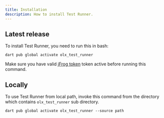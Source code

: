 ```yaml
---
title: Installation
description: How to install Test Runner.
---
```

## Latest release


To install Test Runner, you need to run this in bash:

```shell
dart pub global activate olx_test_runner
```

Make sure you have valid [jFrog token](https://jfrog.com/blog/how-to-use-pub-repositories-in-artifactory/) token active before running this command. 

## Locally

To use Test Runner from local path, invoke this command from the directory which contains `olx_test_runner` sub directory.

```shell
dart pub global activate olx_test_runner --source path
```